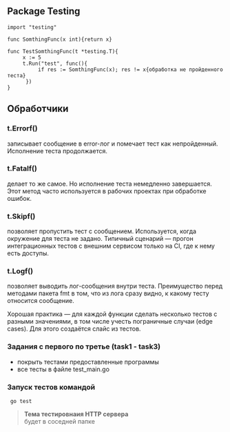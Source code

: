 ## Package Testing
    import "testing"
    
    func SomthingFunc(x int){return x}    

    func TestSomthingFunc(t *testing.T){
         x := 5
         t.Run("test", func(){
              if res := SomthingFunc(x); res != x{обработка не пройденного теста}
          })
    }
## Обработчики
### t.Errorf()
 записывает сообщение в error-лог и помечает тест как непройденный. Исполнение теста продолжается.
### t.Fatalf()
 делает то же самое. Но исполнение теста немедленно завершается. Этот метод часто используется в рабочих проектах при обработке ошибок.
### t.Skipf() 
 позволяет пропустить тест с сообщением. Используется, когда окружение для теста не задано. Типичный сценарий — прогон интеграционных тестов с внешним сервисом только на CI, где к нему есть доступы.
### t.Logf() 
позволяет выводить лог-сообщения внутри теста. Преимущество перед методами пакета fmt в том, что из лога сразу видно, к какому тесту относится сообщение.

Хорошая практика — для каждой функции сделать несколько тестов с разными значениями, в том числе учесть пограничные случаи (edge cases). Для этого создаётся слайс из тестов.

### Задания с первого по третье (task1 - task3) 
- покрыть тестами предоставленные программы
- все тесты в файле test_main.go
### Запуск тестов командой
     go test

> **Тема тестировнаия HTTP сервера** \
> будет в соседней папке